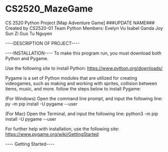 # CS2520_MazeGame
 CS 2520 Python Project
[Map Adventure Game] ###UPDATE NAME###
Created by CS2520-01 Team Python
Members:
Evelyn Vu
Isabel Ganda
Joy Sun
Zi Guo
Tu Nguyen


----DESCRIPTION OF PROJECT---- 



----INSTALLATION----
To make this program run, you must download both Python and Pygame.

Use the following site to install Python:
https://www.python.org/downloads/


Pygame is a set of Python modules that are utilized for creating videogames,
such as making and working with sprites, collision between items, music, and more.
follow the steps below to install Pygame:

(For Windows) Open the command line prompt, and input the following line:
py -m pip install -U pygame --user

(For Mac) Open the Terminal, and input the following line:
python3 -m pip install -U pygame --user

For further help with installation, use the following site:
https://www.pygame.org/wiki/GettingStarted



---- Getting Started----



